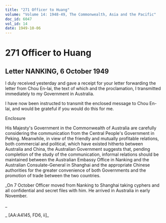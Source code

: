 ```yaml
---
title: "271 Officer to Huang"
volume: "Volume 14: 1948-49, The Commonwealth, Asia and the Pacific"
doc_id: 6047
vol_id: 14
date: 1949-10-06
---
```


# 271 Officer to Huang

## Letter NANKING, 6 October 1949

I duly received yesterday and gave a receipt for your letter forwarding the letter from Chou En-lai, the text of which and the proclamation, I transmitted immediately to my Government in Australia.

I have now been instructed to transmit the enclosed message to Chou En-lai, and would be grateful if you would do this for me.

Enclosure

His Majesty's Government in the Commonwealth of Australia are carefully considering the communication from the Central People's Government in Peking. Meanwhile, in view of the friendly and mutually profitable relations, both commercial and political, which have existed hitherto between Australia and China, the Australian Government suggests that, pending completion of the study of the communication, informal relations should be maintained between the Australian Embassy Office in Nanking and the Australian Consulate-General in Shanghai and the appropriate Chinese authorities for the greater convenience of both Governments and the promotion of trade between the two countries.

_On 7 October Officer moved from Nanking to Shanghai taking cyphers and all confidential and secret files with him. He arrived in Australia in early November.

_

_ [AA:A4145, FD6, ii]_
